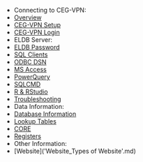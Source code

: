 <!-- docs/_sidebar.md -->

- Connecting to CEG-VPN:
- [Overview](Connect_Overview.md)
- [CEG-VPN Setup](Connect_CEG-VPN_Setup.md)
- [CEG-VPN Login](Connect_CEG-VPN_Login.md)
- ELDB Server:
- [ELDB Password](Connect_ELDB_Password.md)
- [SQL Clients](Connect_SQL_Clients.md)     
- [ODBC DSN](Connect_ODBC_DSN.md)
- [MS Access](Connect_MS_Access.md)
- [PowerQuery](Connect_PowerQuery.md)
- [SQLCMD](Connect_SQLCMD.md)
- [R & RStudio](Connect_RStudio.md)
- [Troubleshooting](Connect_Troubleshooting.md)   
- Data Information:
- [Database Information](Data_Structure_Info.md)
- [Lookup Tables](Data_Lookup.md)
- [CORE](Data_Core.md)
- [Registers](Data_Registers.md)
- Other Information:
- [Website]('Website_Types of Website'.md)

